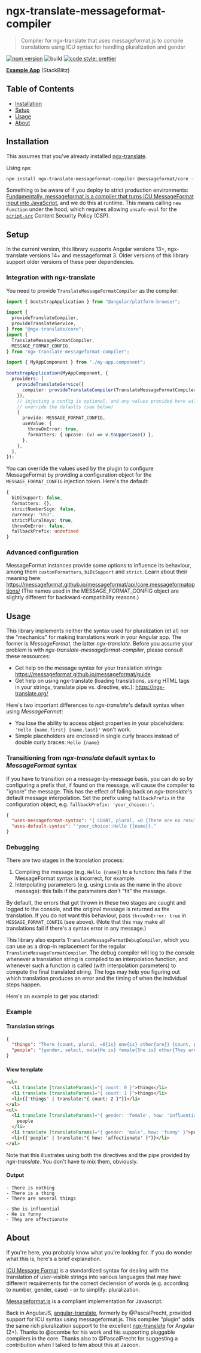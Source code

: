 # ngx-translate-messageformat-compiler

> Compiler for ngx-translate that uses messageformat.js to compile translations using ICU syntax for handling pluralization and gender

[![npm version](https://badge.fury.io/js/ngx-translate-messageformat-compiler.svg)](https://www.npmjs.com/package/ngx-translate-messageformat-compiler) ![build](https://github.com/lephyrus/ngx-translate-messageformat-compiler/workflows/build/badge.svg) [![code style: prettier](https://img.shields.io/badge/code_style-prettier-ff69b4.svg?style=flat-square)](https://github.com/prettier/prettier)

**[Example App](https://stackblitz.com/edit/stackblitz-starters-bunksjia?file=src%2Fapp%2Fapp.component.ts)** (StackBlitz)

## Table of Contents

- [Installation](#installation)
- [Setup](#setup)
- [Usage](#usage)
- [About](#about)

## Installation

This assumes that you've already installed [ngx-translate](https://github.com/ngx-translate/core).

Using `npm`:

```sh
npm install ngx-translate-messageformat-compiler @messageformat/core --save
```

Something to be aware of if you deploy to strict production environments: [Fundamentally, messageformat is a compiler that turns ICU MessageFormat input into JavaScript](https://messageformat.github.io/messageformat/use/), and we do this at runtime. This means calling `new Function` under the hood, which requires allowing `unsafe-eval` for the [`script-src`](https://developer.mozilla.org/en-US/docs/Web/HTTP/Headers/Content-Security-Policy/script-src) Content Security Policy (CSP).

## Setup

In the current version, this library supports Angular versions 13+, ngx-translate versions 14+ and messageformat 3. Older versions of this library support older versions of these peer dependencies.

### Integration with ngx-translate

You need to provide `TranslateMessageFormatCompiler` as the compiler:

```ts
import { bootstrapApplication } from "@angular/platform-browser";

import {
  provideTranslateCompiler,
  provideTranslateService,
} from "@ngx-translate/core";
import {
  TranslateMessageFormatCompiler,
  MESSAGE_FORMAT_CONFIG,
} from "ngx-translate-messageformat-compiler";

import { MyAppComponent } from "./my-app.component";

bootstrapApplication(MyAppComponent, {
  providers: [
    provideTranslateService({
      compiler: provideTranslateCompiler(TranslateMessageFormatCompiler),
    }),
    // injecting a config is optional, and any values provided here will
    // override the defaults (see below)
    {
      provide: MESSAGE_FORMAT_CONFIG,
      useValue: {
        throwOnError: true,
        formatters: { upcase: (v) => v.toUpperCase() },
      },
    },
  ],
});
```

You can override the values used by the plugin to configure MessageFormat by providing a configuration object for the `MESSAGE_FORMAT_CONFIG` injection token. Here's the default:

```ts
{
  biDiSupport: false,
  formatters: {},
  strictNumberSign: false,
  currency: "USD",
  strictPluralKeys: true,
  throwOnError: false,
  fallbackPrefix: undefined
}
```

### Advanced configuration

MessageFormat instances provide some options to influence its behaviour, among them `customFormatters`, `biDiSupport` and `strict`. Learn about their meaning here: <https://messageformat.github.io/messageformat/api/core.messageformatoptions/> (The names used in the MESSAGE_FORMAT_CONFIG object are slightly different for backward-compatibility reasons.)

## Usage

This library implements neither the syntax used for pluralization (et al) nor the "mechanics" for making translations work in your Angular app. The former is _MessageFormat_, the latter _ngx-translate_. Before you assume your problem is with _ngx-translate-messageformat-compiler_, please consult these ressources:

- Get help on the message syntax for your translation strings: <https://messageformat.github.io/messageformat/guide>
- Get help on using ngx-translate (loading translations, using HTML tags in your strings, translate pipe vs. directive, etc.): <https://ngx-translate.org/>

Here's two important differences to _ngx-translate_'s default syntax when using _MessageFormat_:

- You lose the ability to access object properties in your placeholders: `'Hello {name.first} {name.last}'` won't work.
- Simple placeholders are enclosed in single curly braces instead of double curly braces: `Hello {name}`

### Transitioning from _ngx-translate_ default syntax to _MessageFormat_ syntax

If you have to transition on a message-by-message basis, you can do so by configuring a prefix that, if found on the message, will cause the compiler to "ignore" the message. This has the effect of falling back on _ngx-translate_'s default message interpolation. Set the prefix using `fallbackPrefix` in the configuration object, e.g. `fallbackPrefix: 'your_choice::'`.

```json
{
  "uses-messageformat-syntax": "{ COUNT, plural, =0 {There are no results.} one {There is one result.} other {There are # results.}",
  "uses-default-syntax": "'your_choice::Hello {{name}}."
}
```

### Debugging

There are two stages in the translation process:

1. Compiling the message (e.g. `Hello {name}`) to a function: this fails if the MessageFormat syntax is incorrect, for example.
2. Interpolating parameters (e.g. using `Linda` as the name in the above message): this fails if the parameters don't "fit" the message.

By default, the errors that get thrown in these two stages are caught and logged to the console, and the original message is returned as the translation. If you do not want this behaviour, pass `throwOnError: true` in `MESSAGE_FORMAT_CONFIG` (see above). (Note that this may make all translations fail if there's a syntax error in any message.)

This library also exports `TranslateMessageFormatDebugCompiler`, which you can use as a drop-in replacement for the regular `TranslateMessageFormatCompiler`.
The debug compiler will log to the console whenever a translation string is compiled to an interpolation function, and whenever such a function is called (with interpolation parameters) to compute the final translated string.
The logs may help you figuring out which translation produces an error and the timing of when the individual steps happen.

Here's an example to get you started:

### Example

#### Translation strings

```json
{
  "things": "There {count, plural, =0{is} one{is} other{are}} {count, plural, =0{} one{a} other{several}} {count, plural, =0{nothing} one{thing} other{things}}",
  "people": "{gender, select, male{He is} female{She is} other{They are}} {how}"
}
```

#### View template

```html
<ul>
  <li translate [translateParams]="{ count: 0 }">things</li>
  <li translate [translateParams]="{ count: 1 }">things</li>
  <li>{{'things' | translate:"{ count: 2 }"}}</li>
</ul>
<ul>
  <li translate [translateParams]="{ gender: 'female', how: 'influential' }">
    people
  </li>
  <li translate [translateParams]="{ gender: 'male', how: 'funny' }">people</li>
  <li>{{'people' | translate:"{ how: 'affectionate' }"}}</li>
</ul>
```

Note that this illustrates using both the directives and the pipe provided by _ngx-translate_. You don't have to mix them, obviously.

#### Output

```
- There is nothing
- There is a thing
- There are several things

- She is influential
- He is funny
- They are affectionate
```

## About

If you're here, you probably know what you're looking for. If you do wonder what this is, here's a brief explanation.

[ICU Message Format](https://userguide.icu-project.org/formatparse/messages) is a standardized syntax for dealing with the translation of user-visible strings into various languages that may have different requirements for the correct declension of words (e.g. according to number, gender, case) - or to simplify: pluralization.

[Messageformat.js](https://messageformat.github.io/) is a compliant implementation for Javascript.

Back in AngularJS, [angular-translate](https://github.com/angular-translate/angular-translate), formerly by @PascalPrecht, provided support for ICU syntax using messageformat.js.
This compiler "plugin" adds the same rich pluralization support to the excellent [ngx-translate](https://github.com/ngx-translate/core) for Angular (2+).
Thanks to @ocombe for his work and his supporting pluggable compilers in the core. Thanks also to @PascalPrecht for suggesting a contribution when I talked to him about this at Jazoon.
